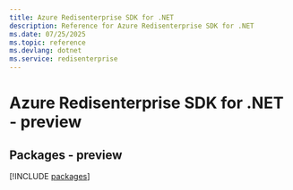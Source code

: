 ```yaml
---
title: Azure Redisenterprise SDK for .NET
description: Reference for Azure Redisenterprise SDK for .NET
ms.date: 07/25/2025
ms.topic: reference
ms.devlang: dotnet
ms.service: redisenterprise
---
```

# Azure Redisenterprise SDK for .NET - preview
## Packages - preview
[!INCLUDE [packages](redisenterprise-index.md)]